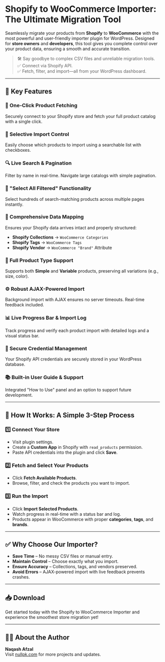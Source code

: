 # Shopify to WooCommerce Importer: The Ultimate Migration Tool

Seamlessly migrate your products from **Shopify** to **WooCommerce** with the most powerful and user-friendly importer plugin for WordPress. Designed for **store owners** and **developers**, this tool gives you complete control over your product data, ensuring a smooth and accurate transition.

> 🛠️ Say goodbye to complex CSV files and unreliable migration tools.  
> ✅ Connect via Shopify API.  
> ✅ Fetch, filter, and import—all from your WordPress dashboard.

---

## 🚀 Key Features

### 🔄 One-Click Product Fetching
Securely connect to your Shopify store and fetch your full product catalog with a single click.

### 🎯 Selective Import Control
Easily choose which products to import using a searchable list with checkboxes.

### 🔍 Live Search & Pagination
Filter by name in real-time. Navigate large catalogs with simple pagination.

### 🧠 "Select All Filtered" Functionality
Select hundreds of search-matching products across multiple pages instantly.

### 🔄 Comprehensive Data Mapping
Ensures your Shopify data arrives intact and properly structured:

- **Shopify Collections** → `WooCommerce Categories`
- **Shopify Tags** → `WooCommerce Tags`
- **Shopify Vendor** → `WooCommerce "Brand"` Attribute

### 🧩 Full Product Type Support
Supports both **Simple** and **Variable** products, preserving all variations (e.g., size, color).

### ⚙️ Robust AJAX-Powered Import
Background import with AJAX ensures no server timeouts. Real-time feedback included.

### 📊 Live Progress Bar & Import Log
Track progress and verify each product import with detailed logs and a visual status bar.

### 🔐 Secure Credential Management
Your Shopify API credentials are securely stored in your WordPress database.

### 📚 Built-in User Guide & Support
Integrated "How to Use" panel and an option to support future development.

---

## 🧭 How It Works: A Simple 3-Step Process

### 1️⃣ Connect Your Store
- Visit plugin settings.
- Create a **Custom App** in Shopify with `read_products` permission.
- Paste API credentials into the plugin and click **Save**.

### 2️⃣ Fetch and Select Your Products
- Click **Fetch Available Products**.
- Browse, filter, and check the products you want to import.

### 3️⃣ Run the Import
- Click **Import Selected Products**.
- Watch progress in real-time with a status bar and log.
- Products appear in WooCommerce with proper **categories**, **tags**, and **brands**.

---

## ✅ Why Choose Our Importer?

- **Save Time** – No messy CSV files or manual entry.
- **Maintain Control** – Choose exactly what you import.
- **Ensure Accuracy** – Collections, tags, and vendors preserved.
- **Avoid Errors** – AJAX-powered import with live feedback prevents crashes.

---

## 📥 Download

Get started today with the Shopify to WooCommerce Importer and experience the smoothest store migration yet!

---

## 👨‍💻 About the Author

**Naqash Afzal**  
Visit [nullpk.com](https://nullpk.com) for more projects and updates.
